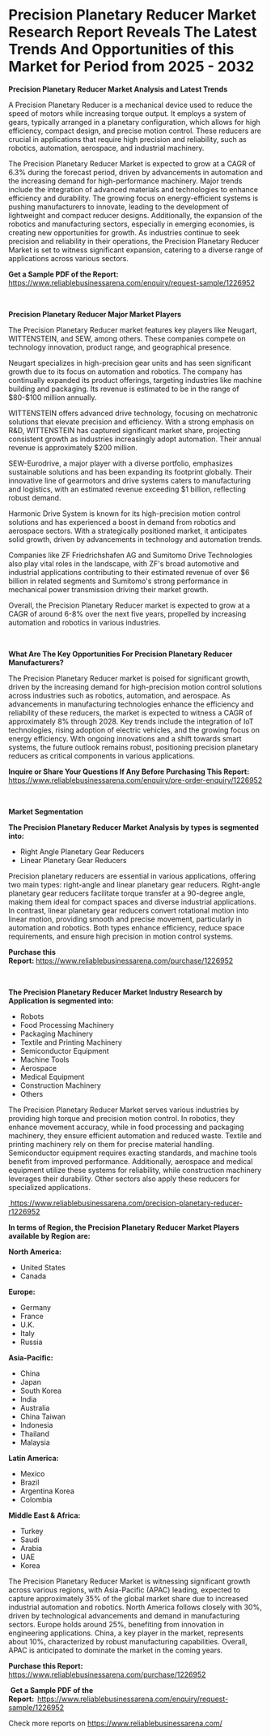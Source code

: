 <p><h1>Precision Planetary Reducer Market Research Report Reveals The Latest Trends And Opportunities of this Market for Period from 2025 - 2032</h1></p><p><strong>Precision Planetary Reducer Market Analysis and Latest Trends</strong></p>
<p><p>A Precision Planetary Reducer is a mechanical device used to reduce the speed of motors while increasing torque output. It employs a system of gears, typically arranged in a planetary configuration, which allows for high efficiency, compact design, and precise motion control. These reducers are crucial in applications that require high precision and reliability, such as robotics, automation, aerospace, and industrial machinery.</p><p>The Precision Planetary Reducer Market is expected to grow at a CAGR of 6.3% during the forecast period, driven by advancements in automation and the increasing demand for high-performance machinery. Major trends include the integration of advanced materials and technologies to enhance efficiency and durability. The growing focus on energy-efficient systems is pushing manufacturers to innovate, leading to the development of lightweight and compact reducer designs. Additionally, the expansion of the robotics and manufacturing sectors, especially in emerging economies, is creating new opportunities for growth. As industries continue to seek precision and reliability in their operations, the Precision Planetary Reducer Market is set to witness significant expansion, catering to a diverse range of applications across various sectors.</p></p>
<p><strong>Get a Sample PDF of the Report:&nbsp;</strong> <a href="https://www.reliablebusinessarena.com/enquiry/request-sample/1226952?utm_campaign=3251&utm_medium=2&utm_source=Github&utm_content=ia&utm_term=09042025&utm_id=precision-planetary-reducer">https://www.reliablebusinessarena.com/enquiry/request-sample/1226952</a></p>
<p>&nbsp;</p>
<p><strong>Precision Planetary Reducer Major Market Players</strong></p>
<p><p>The Precision Planetary Reducer market features key players like Neugart, WITTENSTEIN, and SEW, among others. These companies compete on technology innovation, product range, and geographical presence. </p><p>Neugart specializes in high-precision gear units and has seen significant growth due to its focus on automation and robotics. The company has continually expanded its product offerings, targeting industries like machine building and packaging. Its revenue is estimated to be in the range of $80-$100 million annually.</p><p>WITTENSTEIN offers advanced drive technology, focusing on mechatronic solutions that elevate precision and efficiency. With a strong emphasis on R&D, WITTENSTEIN has captured significant market share, projecting consistent growth as industries increasingly adopt automation. Their annual revenue is approximately $200 million.</p><p>SEW-Eurodrive, a major player with a diverse portfolio, emphasizes sustainable solutions and has been expanding its footprint globally. Their innovative line of gearmotors and drive systems caters to manufacturing and logistics, with an estimated revenue exceeding $1 billion, reflecting robust demand.</p><p>Harmonic Drive System is known for its high-precision motion control solutions and has experienced a boost in demand from robotics and aerospace sectors. With a strategically positioned market, it anticipates solid growth, driven by advancements in technology and automation trends.</p><p>Companies like ZF Friedrichshafen AG and Sumitomo Drive Technologies also play vital roles in the landscape, with ZF's broad automotive and industrial applications contributing to their estimated revenue of over $6 billion in related segments and Sumitomo's strong performance in mechanical power transmission driving their market growth.</p><p>Overall, the Precision Planetary Reducer market is expected to grow at a CAGR of around 6-8% over the next five years, propelled by increasing automation and robotics in various industries.</p></p>
<p>&nbsp;</p>
<p><strong>What Are The Key Opportunities For Precision Planetary Reducer Manufacturers?</strong></p>
<p><p>The Precision Planetary Reducer market is poised for significant growth, driven by the increasing demand for high-precision motion control solutions across industries such as robotics, automation, and aerospace. As advancements in manufacturing technologies enhance the efficiency and reliability of these reducers, the market is expected to witness a CAGR of approximately 8% through 2028. Key trends include the integration of IoT technologies, rising adoption of electric vehicles, and the growing focus on energy efficiency. With ongoing innovations and a shift towards smart systems, the future outlook remains robust, positioning precision planetary reducers as critical components in various applications.</p></p>
<p><strong>Inquire or Share Your Questions If Any Before Purchasing This Report:</strong> <a href="https://www.reliablebusinessarena.com/enquiry/pre-order-enquiry/1226952?utm_campaign=3251&utm_medium=2&utm_source=Github&utm_content=ia&utm_term=09042025&utm_id=precision-planetary-reducer">https://www.reliablebusinessarena.com/enquiry/pre-order-enquiry/1226952</a></p>
<p>&nbsp;</p>
<p><strong>Market Segmentation</strong></p>
<p><strong>The Precision Planetary Reducer Market Analysis by types is segmented into:</strong></p>
<p><ul><li>Right Angle Planetary Gear Reducers</li><li>Linear Planetary Gear Reducers</li></ul></p>
<p><p>Precision planetary reducers are essential in various applications, offering two main types: right-angle and linear planetary gear reducers. Right-angle planetary gear reducers facilitate torque transfer at a 90-degree angle, making them ideal for compact spaces and diverse industrial applications. In contrast, linear planetary gear reducers convert rotational motion into linear motion, providing smooth and precise movement, particularly in automation and robotics. Both types enhance efficiency, reduce space requirements, and ensure high precision in motion control systems.</p></p>
<p><strong>Purchase this Report:&nbsp;</strong><a href="https://www.reliablebusinessarena.com/purchase/1226952?utm_campaign=3251&utm_medium=2&utm_source=Github&utm_content=ia&utm_term=09042025&utm_id=precision-planetary-reducer">https://www.reliablebusinessarena.com/purchase/1226952</a></p>
<p>&nbsp;</p>
<p><strong>The Precision Planetary Reducer Market Industry Research by Application is segmented into:</strong></p>
<p><ul><li>Robots</li><li>Food Processing Machinery</li><li>Packaging Machinery</li><li>Textile and Printing Machinery</li><li>Semiconductor Equipment</li><li>Machine Tools</li><li>Aerospace</li><li>Medical Equipment</li><li>Construction Machinery</li><li>Others</li></ul></p>
<p><p>The Precision Planetary Reducer Market serves various industries by providing high torque and precision motion control. In robotics, they enhance movement accuracy, while in food processing and packaging machinery, they ensure efficient automation and reduced waste. Textile and printing machinery rely on them for precise material handling. Semiconductor equipment requires exacting standards, and machine tools benefit from improved performance. Additionally, aerospace and medical equipment utilize these systems for reliability, while construction machinery leverages their durability. Other sectors also apply these reducers for specialized applications.</p></p>
<p><a href="https://www.reliablebusinessarena.com/precision-planetary-reducer-r1226952?utm_campaign=3251&utm_medium=2&utm_source=Github&utm_content=ia&utm_term=09042025&utm_id=precision-planetary-reducer">&nbsp;https://www.reliablebusinessarena.com/precision-planetary-reducer-r1226952</a></p>
<p><strong>In terms of Region, the Precision Planetary Reducer Market Players available by Region are:</strong></p>
<p>
    <p> <strong> North America: </strong>
        <ul>
            <li>United States</li>
            <li>Canada</li>
        </ul>
        </p> 
    <p> <strong> Europe: </strong>
        <ul>
            <li>Germany</li>
            <li>France</li>
            <li>U.K.</li>
            <li>Italy</li>
            <li>Russia</li>
        </ul>
        </p> 
    <p> <strong> Asia-Pacific: </strong>
        <ul>
            <li>China</li>
            <li>Japan</li>
            <li>South Korea</li>
            <li>India</li>
            <li>Australia</li>
            <li>China Taiwan</li>
            <li>Indonesia</li>
            <li>Thailand</li>
            <li>Malaysia</li>
        </ul>
        </p> 
    <p> <strong> Latin America: </strong>
        <ul>
            <li>Mexico</li>
            <li>Brazil</li>
            <li>Argentina Korea</li>
            <li>Colombia</li>
        </ul>
        </p> 
    <p> <strong> Middle East & Africa: </strong>
        <ul>
            <li>Turkey</li>
            <li>Saudi</li>
            <li>Arabia</li>
            <li>UAE</li>
            <li>Korea</li>
        </ul>
    </p>
    </p>
<p><p>The Precision Planetary Reducer Market is witnessing significant growth across various regions, with Asia-Pacific (APAC) leading, expected to capture approximately 35% of the global market share due to increased industrial automation and robotics. North America follows closely with 30%, driven by technological advancements and demand in manufacturing sectors. Europe holds around 25%, benefiting from innovation in engineering applications. China, a key player in the market, represents about 10%, characterized by robust manufacturing capabilities. Overall, APAC is anticipated to dominate the market in the coming years.</p></p>
<p><strong>Purchase this Report: </strong><a href="https://www.reliablebusinessarena.com/purchase/1226952?utm_campaign=3251&utm_medium=2&utm_source=Github&utm_content=ia&utm_term=09042025&utm_id=precision-planetary-reducer">https://www.reliablebusinessarena.com/purchase/1226952</a></p>
<p>&nbsp;<strong>Get a Sample PDF of the Report:&nbsp;&nbsp;</strong><a href="https://www.reliablebusinessarena.com/enquiry/request-sample/1226952?utm_campaign=3251&utm_medium=2&utm_source=Github&utm_content=ia&utm_term=09042025&utm_id=precision-planetary-reducer">https://www.reliablebusinessarena.com/enquiry/request-sample/1226952</a></p>
<p><strong></strong></p>
<p>Check more reports on <a href="https://www.reliablebusinessarena.com/?utm_campaign=3251&utm_medium=2&utm_source=Github&utm_content=ia&utm_term=09042025&utm_id=precision-planetary-reducer">https://www.reliablebusinessarena.com/</a></p>